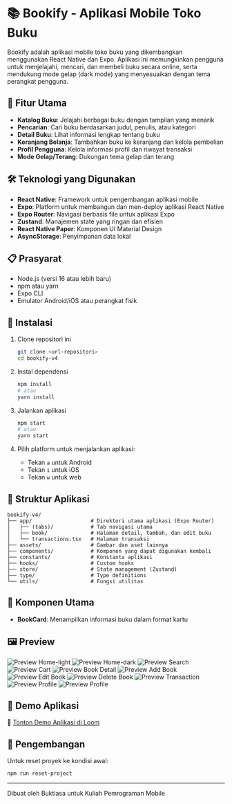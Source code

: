 # 📚 Bookify - Aplikasi Mobile Toko Buku

Bookify adalah aplikasi mobile toko buku yang dikembangkan menggunakan React Native dan Expo. Aplikasi ini memungkinkan pengguna untuk menjelajahi, mencari, dan membeli buku secara online, serta mendukung mode gelap (dark mode) yang menyesuaikan dengan tema perangkat pengguna.

## 🚀 Fitur Utama

- **Katalog Buku**: Jelajahi berbagai buku dengan tampilan yang menarik
- **Pencarian**: Cari buku berdasarkan judul, penulis, atau kategori
- **Detail Buku**: Lihat informasi lengkap tentang buku
- **Keranjang Belanja**: Tambahkan buku ke keranjang dan kelola pembelian
- **Profil Pengguna**: Kelola informasi profil dan riwayat transaksi
- **Mode Gelap/Terang**: Dukungan tema gelap dan terang

## 🛠️ Teknologi yang Digunakan

- **React Native**: Framework untuk pengembangan aplikasi mobile
- **Expo**: Platform untuk membangun dan men-deploy aplikasi React Native
- **Expo Router**: Navigasi berbasis file untuk aplikasi Expo
- **Zustand**: Manajemen state yang ringan dan efisien
- **React Native Paper**: Komponen UI Material Design
- **AsyncStorage**: Penyimpanan data lokal

## 📋 Prasyarat

- Node.js (versi 16 atau lebih baru)
- npm atau yarn
- Expo CLI
- Emulator Android/iOS atau perangkat fisik

## 🔧 Instalasi

1. Clone repositori ini

   ```bash
   git clone <url-repositori>
   cd bookify-v4
   ```

2. Instal dependensi

   ```bash
   npm install
   # atau
   yarn install
   ```

3. Jalankan aplikasi

   ```bash
   npm start
   # atau
   yarn start
   ```

4. Pilih platform untuk menjalankan aplikasi:
   - Tekan `a` untuk Android
   - Tekan `i` untuk iOS
   - Tekan `w` untuk web

## 📱 Struktur Aplikasi

```
bookify-v4/
├── app/                   # Direktori utama aplikasi (Expo Router)
│   ├── (tabs)/            # Tab navigasi utama
│   ├── book/              # Halaman detail, tambah, dan edit buku
│   └── transactions.tsx   # Halaman transaksi
├── assets/                # Gambar dan aset lainnya
├── components/            # Komponen yang dapat digunakan kembali
├── constants/             # Konstanta aplikasi
├── hooks/                 # Custom hooks
├── store/                 # State management (Zustand)
├── type/                  # Type definitions
└── utils/                 # Fungsi utilitas
```

## 🧩 Komponen Utama

- **BookCard**: Menampilkan informasi buku dalam format kartu

## 🖼️ Preview

![Preview Home-light](assets/images/home-light.png)
![Preview Home-dark](assets/images/home-dark.png)
![Preview Search](assets/images/search-page.jpeg)
![Preview Cart](assets/images/cart-page.jpeg)
![Preview Book Detail](assets/images/book-details-page.jpeg)
![Preview Add Book](assets/images/add-book-form.jpeg)
![Preview Edit Book](assets/images/edit-book-form.jpeg)
![Preview Delete Book](assets/images/delete-book.jpeg)
![Preview Transaction](assets/images/transaction-page.jpeg)
![Preview Profile](assets/images/profile-1.jpeg)
![Preview Profile](assets/images/profile-2.jpeg)

## 🎥 Demo Aplikasi

🎥 [Tonton Demo Aplikasi di Loom](https://www.loom.com/share/c927dfdd7534435ca4ae91abb38c91ea)

## 📝 Pengembangan

Untuk reset proyek ke kondisi awal:

```bash
npm run reset-project
```

---

Dibuat oleh Buktiasa untuk Kuliah Pemrograman Mobile
